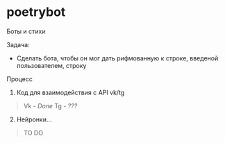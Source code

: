 # poetrybot
 Боты и стихи

Задача:
- Сделать бота, чтобы он мог дать рифмованную к строке, введеной пользователем, строку

Процесс
1. Код для взаимодействия с API vk/tg
 > Vk - *Done*
 > Tg - *???*
2. Нейронки...
 > TO DO
